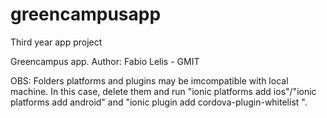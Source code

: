# greencampusapp
Third year app project

Greencampus app.
Author: Fabio Lelis - GMIT

OBS: Folders platforms and plugins may be imcompatible with local machine. 
In this case, delete them and run "ionic platforms add ios"/"ionic platforms add android" and "ionic plugin add cordova-plugin-whitelist
".
